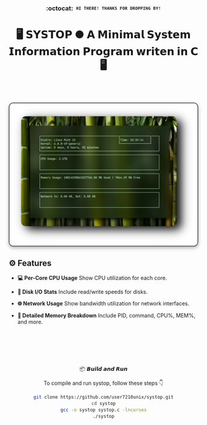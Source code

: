 <div align="center">

### :octocat: ‎ <sup><sub><samp>HI THERE! THANKS FOR DROPPING BY!</samp></sub></sup>


<div align="center">
  <h1>🖥️ <strong>𝗦𝗬𝗦𝗧𝗢𝗣 ● 𝗔 𝗠𝗶𝗻𝗶𝗺𝗮𝗹 𝗦𝘆𝘀𝘁𝗲𝗺 𝗜𝗻𝗳𝗼𝗿𝗺𝗮𝘁𝗶𝗼𝗻 𝗣𝗿𝗼𝗴𝗿𝗮𝗺 𝘄𝗿𝗶𝘁𝗲𝗻 𝗶𝗻 𝗖</strong> 🖥️</h1>
</div>


 <h1>
      <img src="systop.png" align="right" alt="SysTop Preview" width="500" style="display: block; margin: 32px auto; border: 2px solid #555; border-radius: 12px; box-shadow: 0 4px 10px rgba(0, 0, 0, 0.3);">
</div>
</div> 



## ⚙️ Features

- **💻 Per-Core CPU Usage** Show CPU utilization for each core.
  
- **💾 Disk I/O Stats** Include read/write speeds for disks. 

- **🌐 Network Usage** Show bandwidth utilization for network interfaces.
  
- **🔎 Detailed Memory Breakdown** Include PID, command, CPU%, MEM%, and more. 



‎ ‎ ‎ ‎ ‎ ‎ ‎ ‎ ‎ ‎ ‎ ‎ 
‎ 


<div align="center">


‎ ‎ ‎ ‎ ‎ ‎ ‎ ‎ ‎ ‎ ‎ ‎ ‎ ‎ ‎ ‎ 

‎ ‎ ‎ ‎ ‎ ‎ ‎ ‎ ‎ ‎ ‎ ‎ ‎ ‎ ‎ ‎ ‎ ‎ ‎ ‎ ‎ ‎ ‎ ‎ ‎ ‎ ‎ ‎ ‎ ‎ ‎ ‎ ‎ ‎ ‎ ‎ ‎ ‎ 
‎ ‎ ‎ ‎ ‎ ‎ ‎ ‎ ‎ ‎ ‎ ‎ ‎ ‎ ‎ ‎ ‎ ‎ ‎ 

📦 𝘽𝙪𝙞𝙡𝙙 𝙖𝙣𝙙 𝙍𝙪𝙣

To compile and run systop, follow these steps 👇

<div align="center">

```bash
git clone https://github.com/user7210unix/systop.git
cd systop
gcc -o systop systop.c -lncurses
./systop
